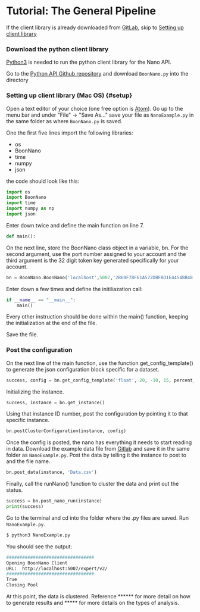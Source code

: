 # Tutorial: The General Pipeline

If the client library is already downloaded from [GitLab](https://gitlab.boonlogic.com/development/tools/boonnanopyapi), skip to [Setting up client library](#setup)

### Download the python client library
[Python3](https://programwithus.com/learn-to-code/install-python3-mac/) is needed to run the python client library for the Nano API.

Go to the [Python API Github repository](https://gitlab.boonlogic.com/development/tools/boonnanopyapi) and download `BoonNano.py` into the directory

### Setting up client library (Mac OS) {#setup}
Open a text editor of your choice (one free option is [Atom](https://atom.io/)). Go up to the menu bar and under "File" -> "Save As..." save your file as `NanoExample.py` in the same folder as where `BoonNano.py` is saved.

One the first five lines import the following libraries:
- os
- BoonNano
- time
- numpy
- json

the code should look like this:
```python
import os
import BoonNano
import time
import numpy as np
import json
```

Enter down twice and define the main function on line 7.
```python
def main():
```

On the next line, store the BoonNano class object in a variable, bn. For the second argument, use the port number assigned to your account and the third argument is the 32 digit token key generated specifically for your account.
```python
bn = BoonNano.BoonNano('localhost',5007,'2B69F78F61A572DBF8D1E44548B48')
```
Enter down a few times and define the initiliazation call:
```python
if __name__ == "__main__":
    main()
```
Every other instruction should be done within the main() function, keeping the initialization at the end of the file.

Save the file.


### Post the configuration
On the next line of the main function, use the function get_config_template() to generate the json configuration block specific for a dataset.
```python
success, config = bn.get_config_template('float', 20, -10, 15, percent_variation=0.037)
```
Initializing the instance.
```python
success, instance = bn.get_instance()
```
Using that instance ID number, post the configuration by pointing it to that specific instance.
```python
bn.postClusterConfiguration(instance, config)
```

Once the config is posted, the nano has everything it needs to start reading in data. Download the example data file from [Gitlab](https://gitlab.boonlogic.com/development/tools/boonnanopyapi/tree/master/docs) and save it in the same folder as `NanoExample.py`. Post the data by telling it the instance to post to and the file name.
```python
bn.post_data(instance, 'Data.csv')
```
Finally, call the runNano() function to cluster the data and print out the status.
```python
success = bn.post_nano_run(instance)
print(success)
```
Go to the terminal and cd into the folder where the .py files are saved. Run `NanoExample.py`.
```sh
$ python3 NanoExample.py
```
You should see the output:
```sh
#################################
Opening BoonNano Client
URL:  http://localhost:5007/expert/v2/
#################################
True
Closing Pool
```
At this point, the data is clustered. Reference ****** for more detail on how to generate results and ***** for more details on the types of analysis.
